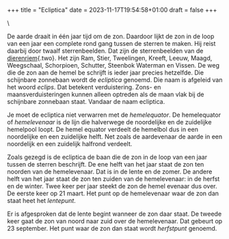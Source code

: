 +++
title = "Ecliptica"
date = 2023-11-17T19:54:58+01:00
draft = false
+++

\

De aarde draait in één jaar tijd om de zon. Daardoor lijkt de zon in de
loop van een jaar een complete rond gang tussen de sterren te maken. Hij
reist daarbij door twaalf sterrenbeelden. Dat zijn de sterrenbeelden van
de [dierenriem](dierenri.html){.two}. Het zijn Ram, Stier, Tweelingen,
Kreeft, Leeuw, Maagd, Weegschaal, Schorpioen, Schutter, Steenbok
Waterman en Vissen. De weg die de zon aan de hemel be schrijft is ieder
jaar precies hetzelfde. Die schijnbare zonnebaan wordt de *ecliptica*
genoemd. Die naam is afgeleid van het woord *eclips*. Dat betekent
verduistering. Zons- en maansverduisteringen kunnen alleen optreden als
de maan vlak bij de schijnbare zonnebaan staat. Vandaar de naam
ecliptica.

Je moet de ecliptica niet verwarren met de *hemelequator*. De
hemelequator of *hemelevenaar* is de lijn die halverwege de noordelijke
en de zuidelijke hemelpool loopt. De hemel equator verdeelt de hemelbol
dus in een noordelijke en een zuidelijke helft. Net zoals de aardevenaar
de aarde in een noordelijk en een zuidelijk halfrond verdeelt.

Zoals gezegd is de ecliptica de baan die de zon in de loop van een jaar
tussen de sterren beschrijft. De ene helft van het jaar staat de zon ten
noorden van de hemelevenaar. Dat is in de lente en de zomer. De andere
helft van het jaar staat de zon ten zuiden van de hemelevenaar: in de
herfst en de winter. Twee keer per jaar steekt de zon de hemel evenaar
dus over. De eerste keer op 21 maart. Het punt op de hemelevenaar waar
de zon dan staat heet het *lentepunt*.

Er is afgesproken dat de lente begint wanneer de zon daar staat. De
tweede keer gaat de zon van noord naar zuid over de hemelevenaar. Dat
gebeurt op 23 september. Het punt waar de zon dan staat wordt
*herfstpunt* genoemd.

